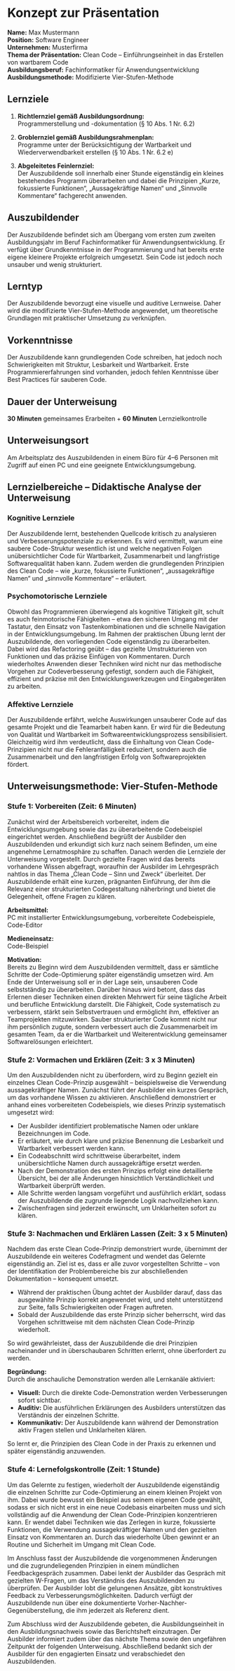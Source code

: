 # Konzept zur Präsentation

**Name:** Max Mustermann  
**Position:** Software Engineer  
**Unternehmen:** Musterfirma  
**Thema der Präsentation:** Clean Code – Einführungseinheit in das Erstellen von wartbarem Code  
**Ausbildungsberuf:** Fachinformatiker für Anwendungsentwicklung  
**Ausbildungsmethode:** Modifizierte Vier-Stufen-Methode  

## Lernziele

1. **Richtlernziel gemäß Ausbildungsordnung:**  
   Programmerstellung und -dokumentation (§ 10 Abs. 1 Nr. 6.2)

2. **Groblernziel gemäß Ausbildungsrahmenplan:**  
   Programme unter der Berücksichtigung der Wartbarkeit und Wiederverwendbarkeit erstellen (§ 10 Abs. 1 Nr. 6.2 e)

3. **Abgeleitetes Feinlernziel:**  
   Der Auszubildende soll innerhalb einer Stunde eigenständig ein kleines bestehendes Programm überarbeiten und dabei die Prinzipien „Kurze, fokussierte Funktionen“, „Aussagekräftige Namen“ und „Sinnvolle Kommentare“ fachgerecht anwenden.

## Auszubildender

Der Auszubildende befindet sich am Übergang vom ersten zum zweiten Ausbildungsjahr im Beruf Fachinformatiker für Anwendungsentwicklung. Er verfügt über Grundkenntnisse in der Programmierung und hat bereits erste eigene kleinere Projekte erfolgreich umgesetzt. Sein Code ist jedoch noch unsauber und wenig strukturiert.

## Lerntyp

Der Auszubildende bevorzugt eine visuelle und auditive Lernweise. Daher wird die modifizierte Vier-Stufen-Methode angewendet, um theoretische Grundlagen mit praktischer Umsetzung zu verknüpfen.

## Vorkenntnisse

Der Auszubildende kann grundlegenden Code schreiben, hat jedoch noch Schwierigkeiten mit Struktur, Lesbarkeit und Wartbarkeit. Erste Programmiererfahrungen sind vorhanden, jedoch fehlen Kenntnisse über Best Practices für sauberen Code.

## Dauer der Unterweisung

**30 Minuten** gemeinsames Erarbeiten + **60 Minuten** Lernzielkontrolle

## Unterweisungsort

Am Arbeitsplatz des Auszubildenden in einem Büro für 4–6 Personen mit Zugriff auf einen PC und eine geeignete Entwicklungsumgebung.

## Lernzielbereiche – Didaktische Analyse der Unterweisung

### Kognitive Lernziele

Der Auszubildende lernt, bestehenden Quellcode kritisch zu analysieren und Verbesserungspotenziale zu erkennen. Es wird vermittelt, warum eine saubere Code-Struktur wesentlich ist und welche negativen Folgen unübersichtlicher Code für Wartbarkeit, Zusammenarbeit und langfristige Softwarequalität haben kann. Zudem werden die grundlegenden Prinzipien des Clean Code – wie „kurze, fokussierte Funktionen“, „aussagekräftige Namen“ und „sinnvolle Kommentare“ – erläutert.

### Psychomotorische Lernziele

Obwohl das Programmieren überwiegend als kognitive Tätigkeit gilt, schult es auch feinmotorische Fähigkeiten – etwa den sicheren Umgang mit der Tastatur, den Einsatz von Tastenkombinationen und die schnelle Navigation in der Entwicklungsumgebung. Im Rahmen der praktischen Übung lernt der Auszubildende, den vorliegenden Code eigenständig zu überarbeiten. Dabei wird das Refactoring geübt – das gezielte Umstrukturieren von Funktionen und das präzise Einfügen von Kommentaren. Durch wiederholtes Anwenden dieser Techniken wird nicht nur das methodische Vorgehen zur Codeverbesserung gefestigt, sondern auch die Fähigkeit, effizient und präzise mit den Entwicklungswerkzeugen und Eingabegeräten zu arbeiten.

### Affektive Lernziele

Der Auszubildende erfährt, welche Auswirkungen unsauberer Code auf das gesamte Projekt und die Teamarbeit haben kann. Er wird für die Bedeutung von Qualität und Wartbarkeit im Softwareentwicklungsprozess sensibilisiert. Gleichzeitig wird ihm verdeutlicht, dass die Einhaltung von Clean Code-Prinzipien nicht nur die Fehleranfälligkeit reduziert, sondern auch die Zusammenarbeit und den langfristigen Erfolg von Softwareprojekten fördert.

## Unterweisungsmethode: Vier-Stufen-Methode

### Stufe 1: Vorbereiten (Zeit: 6 Minuten)

Zunächst wird der Arbeitsbereich vorbereitet, indem die Entwicklungsumgebung sowie das zu überarbeitende Codebeispiel eingerichtet werden. Anschließend begrüßt der Ausbilder den Auszubildenden und erkundigt sich kurz nach seinem Befinden, um eine angenehme Lernatmosphäre zu schaffen. Danach werden die Lernziele der Unterweisung vorgestellt. Durch gezielte Fragen wird das bereits vorhandene Wissen abgefragt, woraufhin der Ausbilder im Lehrgespräch nahtlos in das Thema „Clean Code – Sinn und Zweck“ überleitet. Der Auszubildende erhält eine kurzen, prägnanten Einführung, der ihm die Relevanz einer strukturierten Codegestaltung näherbringt und bietet die Gelegenheit, offene Fragen zu klären.

**Arbeitsmittel:**  
PC mit installierter Entwicklungsumgebung, vorbereitete Codebeispiele, Code-Editor

**Medieneinsatz:**  
Code-Beispiel

**Motivation:**  
Bereits zu Beginn wird dem Auszubildenden vermittelt, dass er sämtliche Schritte der Code-Optimierung später eigenständig umsetzen wird. Am Ende der Unterweisung soll er in der Lage sein, unsauberen Code selbstständig zu überarbeiten. Darüber hinaus wird betont, dass das Erlernen dieser Techniken einen direkten Mehrwert für seine tägliche Arbeit und berufliche Entwicklung darstellt. Die Fähigkeit, Code systematisch zu verbessern, stärkt sein Selbstvertrauen und ermöglicht ihm, effektiver an Teamprojekten mitzuwirken. Sauber strukturierter Code kommt nicht nur ihm persönlich zugute, sondern verbessert auch die Zusammenarbeit im gesamten Team, da er die Wartbarkeit und Weiterentwicklung gemeinsamer Softwarelösungen erleichtert.

### Stufe 2: Vormachen und Erklären (Zeit: 3 x 3 Minuten)

Um den Auszubildenden nicht zu überfordern, wird zu Beginn gezielt ein einzelnes Clean Code-Prinzip ausgewählt – beispielsweise die Verwendung aussagekräftiger Namen. Zunächst führt der Ausbilder ein kurzes Gespräch, um das vorhandene Wissen zu aktivieren. Anschließend demonstriert er anhand eines vorbereiteten Codebeispiels, wie dieses Prinzip systematisch umgesetzt wird:

- Der Ausbilder identifiziert problematische Namen oder unklare Bezeichnungen im Code.  
- Er erläutert, wie durch klare und präzise Benennung die Lesbarkeit und Wartbarkeit verbessert werden kann.  
- Ein Codeabschnitt wird schrittweise überarbeitet, indem unübersichtliche Namen durch aussagekräftige ersetzt werden.  
- Nach der Demonstration des ersten Prinzips erfolgt eine detaillierte Übersicht, bei der alle Änderungen hinsichtlich Verständlichkeit und Wartbarkeit überprüft werden.  
- Alle Schritte werden langsam vorgeführt und ausführlich erklärt, sodass der Auszubildende die zugrunde liegende Logik nachvollziehen kann.  
- Zwischenfragen sind jederzeit erwünscht, um Unklarheiten sofort zu klären.

### Stufe 3: Nachmachen und Erklären Lassen (Zeit: 3 x 5 Minuten)

Nachdem das erste Clean Code-Prinzip demonstriert wurde, übernimmt der Auszubildende ein weiteres Codefragment und wendet das Gelernte eigenständig an. Ziel ist es, dass er alle zuvor vorgestellten Schritte – von der Identifikation der Problembereiche bis zur abschließenden Dokumentation – konsequent umsetzt.

- Während der praktischen Übung achtet der Ausbilder darauf, dass das ausgewählte Prinzip korrekt angewendet wird, und steht unterstützend zur Seite, falls Schwierigkeiten oder Fragen auftreten.  
- Sobald der Auszubildende das erste Prinzip sicher beherrscht, wird das Vorgehen schrittweise mit dem nächsten Clean Code-Prinzip wiederholt.

So wird gewährleistet, dass der Auszubildende die drei Prinzipien nacheinander und in überschaubaren Schritten erlernt, ohne überfordert zu werden.

**Begründung:**  
Durch die anschauliche Demonstration werden alle Lernkanäle aktiviert:

- **Visuell:** Durch die direkte Code-Demonstration werden Verbesserungen sofort sichtbar.  
- **Auditiv:** Die ausführlichen Erklärungen des Ausbilders unterstützen das Verständnis der einzelnen Schritte.  
- **Kommunikativ:** Der Auszubildende kann während der Demonstration aktiv Fragen stellen und Unklarheiten klären.

So lernt er, die Prinzipien des Clean Code in der Praxis zu erkennen und später eigenständig anzuwenden.

### Stufe 4: Lernefolgskontrolle (Zeit: 1 Stunde)

Um das Gelernte zu festigen, wiederholt der Auszubildende eigenständig die einzelnen Schritte zur Code-Optimierung an einem kleinen Projekt von ihm. Dabei wurde bewusst ein Beispiel aus seinem eigenen Code gewählt, sodass er sich nicht erst in eine neue Codebasis einarbeiten muss und sich vollständig auf die Anwendung der Clean Code-Prinzipien konzentrieren kann. Er wendet dabei Techniken wie das Zerlegen in kurze, fokussierte Funktionen, die Verwendung aussagekräftiger Namen und den gezielten Einsatz von Kommentaren an. Durch das wiederholte Üben gewinnt er an Routine und Sicherheit im Umgang mit Clean Code.

Im Anschluss fasst der Auszubildende die vorgenommenen Änderungen und die zugrundeliegenden Prinzipien in einem mündlichen Feedbackgespräch zusammen. Dabei lenkt der Ausbilder das Gespräch mit gezielten W-Fragen, um das Verständnis des Auszubildenden zu überprüfen. Der Ausbilder lobt die gelungenen Ansätze, gibt konstruktives Feedback zu Verbesserungsmöglichkeiten. Dadurch verfügt der Auszubildende nun über eine dokumentierte Vorher-Nachher-Gegenüberstellung, die ihm jederzeit als Referenz dient.

Zum Abschluss wird der Auszubildende gebeten, die Ausbildungseinheit in den Ausbildungsnachweis sowie das Berichtsheft einzutragen. Der Ausbilder informiert zudem über das nächste Thema sowie den ungefähren Zeitpunkt der folgenden Unterweisung. Abschließend bedankt sich der Ausbilder für den engagierten Einsatz und verabschiedet den Auszubildenden.
